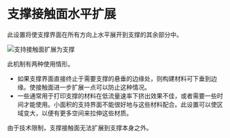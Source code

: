支撑接触面水平扩展
====
此设置将使支撑界面在所有方向上水平展开到支撑的其余部分中。

<!--screenshot {
"image_path": "support_interface_offset.png",
"models": [{"script": "f.scad"}],
"camera_position": [45, 45, 133],
"settings": {
"support_enable": true,
"support_interface_enable": true,
"support_offset": 2,
"support_interface_offset": 1
},
"colours": 64
}-->
![支持接触面扩展为支撑](../images/support_interface_offset.png)

此机制有两种使用情形。
* 如果支撑界面直接终止于需要支撑的悬垂的边缘处，则构建材料可下垂到边缘。使接触面进一步扩展一点可以防止这种情况。
* 一些通常用于打印支撑的材料在低流量速率下挤出效果不佳，或者需要一些时间才能使用。小面积的支持界面不能很好地与这些材料配合。此设置可以使区域变大，以便有更多空间来拉伸这些材质。

由于技术限制，支撑接触面无法扩展到支撑本身之外。
